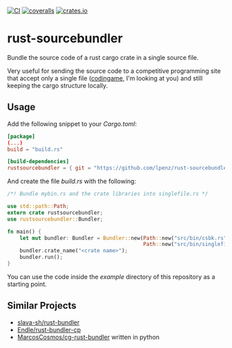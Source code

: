 [![CI](https://github.com/lpenz/rust-sourcebundler/actions/workflows/ci.yml/badge.svg)](https://github.com/lpenz/rust-sourcebundler/actions/workflows/ci.yml)
[![coveralls](https://coveralls.io/repos/github/lpenz/rust-sourcebundler/badge.svg?branch=main)](https://coveralls.io/github/lpenz/rust-sourcebundler?branch=main)
[![crates.io](https://img.shields.io/crates/v/rustsourcebundler.svg)](https://crates.io/crates/rustsourcebundler)

# rust-sourcebundler

Bundle the source code of a rust cargo crate in a single source file.

Very useful for sending the source code to a competitive programming site that
accept only a single file ([codingame](https://codingame.com), I'm looking at
you) and still keeping the cargo structure locally.


## Usage

Add the following snippet to your *Cargo.toml*:

```toml
[package]
(...)
build = "build.rs"

[build-dependencies]
rustsourcebundler = { git = "https://github.com/lpenz/rust-sourcebundler" }
```

And create the file *build.rs* with the following:

```rust
/*! Bundle mybin.rs and the crate libraries into singlefile.rs */

use std::path::Path;
extern crate rustsourcebundler;
use rustsourcebundler::Bundler;

fn main() {
    let mut bundler: Bundler = Bundler::new(Path::new("src/bin/csbk.rs"),
                                            Path::new("src/bin/singlefile.rs"));
    bundler.crate_name("<crate name>");
    bundler.run();
}
```

You can use the code inside the *example* directory of this repository
as a starting point.


## Similar Projects

* [slava-sh/rust-bundler](https://github.com/slava-sh/rust-bundler)
* [Endle/rust-bundler-cp](https://github.com/Endle/rust-bundler-cp)
* [MarcosCosmos/cg-rust-bundler](https://github.com/MarcosCosmos/cg-rust-bundler) written in python

